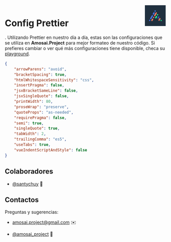 <img src="./.readme/Amosai.png" alt="AmosaiLogo" title="Amosai" align="right" height="65"/>

# Config Prettier

. Utilizando Prettier en nuestro día a día, estas son las configuraciones que se utiliza en **Amosai.Project** para mejor formateo de nuestro código. Si prefieres cambiar o ver qué más configuraciones tiene disponible, checa su [playground](https://prettier.io/playground/).

```json
{
	"arrowParens": "avoid",
	"bracketSpacing": true,
	"htmlWhitespaceSensitivity": "css",
	"insertPragma": false,
	"jsxBracketSameLine": false,
	"jsxSingleQuote": false,
	"printWidth": 80,
	"proseWrap": "preserve",
	"quoteProps": "as-needed",
	"requirePragma": false,
	"semi": true,
	"singleQuote": true,
	"tabWidth": 2,
	"trailingComma": "es5",
	"useTabs": true,
	"vueIndentScriptAndStyle": false
}
```

## Colaboradores

- [@santychuy](https://github.com/santychuy) 🎫

## Contactos

Preguntas y sugerencias:

- <amosai.project@gmail.com> ✉️

- [@amosai_project](https://www.instagram.com/amosai_project) 📸
